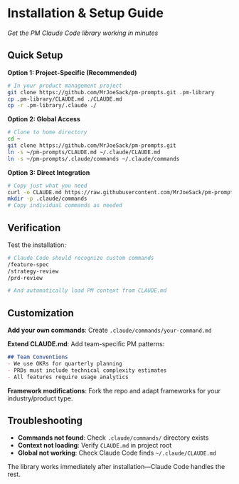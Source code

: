 # Installation & Setup Guide

*Get the PM Claude Code library working in minutes*

## Quick Setup

**Option 1: Project-Specific (Recommended)**
```bash
# In your product management project
git clone https://github.com/MrJoeSack/pm-prompts.git .pm-library
cp .pm-library/CLAUDE.md ./CLAUDE.md  
cp -r .pm-library/.claude ./
```

**Option 2: Global Access**
```bash  
# Clone to home directory
cd ~
git clone https://github.com/MrJoeSack/pm-prompts.git
ln -s ~/pm-prompts/CLAUDE.md ~/.claude/CLAUDE.md
ln -s ~/pm-prompts/.claude/commands ~/.claude/commands
```

**Option 3: Direct Integration**
```bash
# Copy just what you need
curl -o CLAUDE.md https://raw.githubusercontent.com/MrJoeSack/pm-prompts/main/CLAUDE.md
mkdir -p .claude/commands
# Copy individual commands as needed
```

## Verification

Test the installation:
```bash
# Claude Code should recognize custom commands
/feature-spec
/strategy-review  
/prd-review

# And automatically load PM context from CLAUDE.md
```

## Customization

**Add your own commands**: Create `.claude/commands/your-command.md`

**Extend CLAUDE.md**: Add team-specific PM patterns:
```markdown
## Team Conventions
- We use OKRs for quarterly planning
- PRDs must include technical complexity estimates  
- All features require usage analytics
```

**Framework modifications**: Fork the repo and adapt frameworks for your industry/product type.

## Troubleshooting

- **Commands not found**: Check `.claude/commands/` directory exists
- **Context not loading**: Verify `CLAUDE.md` in project root
- **Global not working**: Check Claude Code finds `~/.claude/CLAUDE.md`

The library works immediately after installation—Claude Code handles the rest.